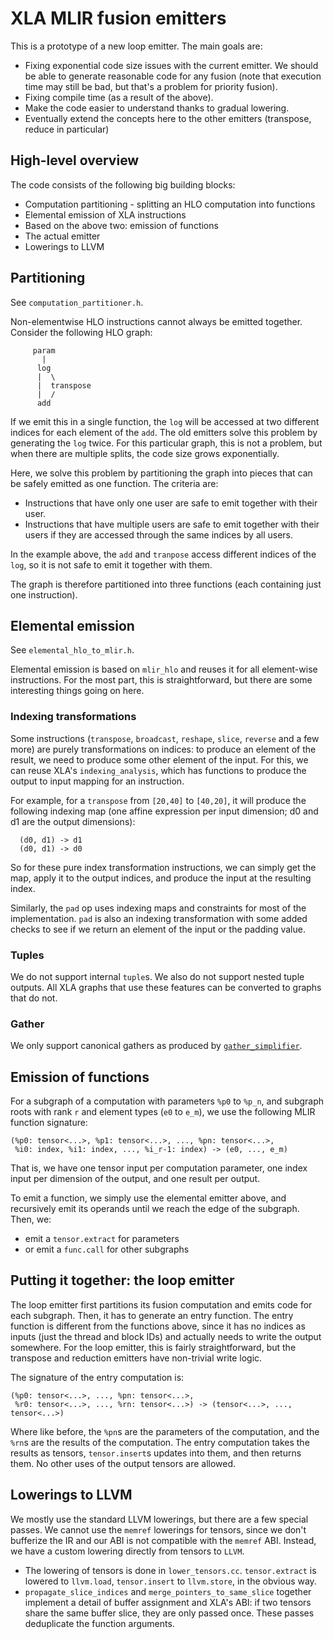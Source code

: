 # XLA MLIR fusion emitters

This is a prototype of a new loop emitter. The main goals are:

- Fixing exponential code size issues with the current emitter. We should be
  able to generate reasonable code for any fusion (note that execution time may
  still be bad, but that's a problem for priority fusion).
- Fixing compile time (as a result of the above).
- Make the code easier to understand thanks to gradual lowering.
- Eventually extend the concepts here to the other emitters (transpose, reduce
  in particular)

## High-level overview

The code consists of the following big building blocks:

- Computation partitioning - splitting an HLO computation into functions
- Elemental emission of XLA instructions
- Based on the above two: emission of functions
- The actual emitter
- Lowerings to LLVM

## Partitioning

See `computation_partitioner.h`.

Non-elementwise HLO instructions cannot always be emitted together. Consider the
following HLO graph:

```
     param
       |
      log
      |  \
      |  transpose
      |  /
      add
```

If we emit this in a single function, the `log` will be accessed at two
different indices for each element of the `add`. The old emitters solve this
problem by generating the `log` twice. For this particular graph, this is not
a problem, but when there are multiple splits, the code size grows
exponentially.

Here, we solve this problem by partitioning the graph into pieces that can be
safely emitted as one function. The criteria are:

- Instructions that have only one user are safe to emit together with their
  user.
- Instructions that have multiple users are safe to emit together with their
  users if they are accessed through the same indices by all users.

In the example above, the `add` and `tranpose` access different indices of the
`log`, so it is not safe to emit it together with them.

The graph is therefore partitioned into three functions (each containing just
one instruction).

## Elemental emission

See `elemental_hlo_to_mlir.h`.

Elemental emission is based on `mlir_hlo` and reuses it for all element-wise
instructions. For the most part, this is straightforward, but there are some
interesting things going on here.

### Indexing transformations

Some instructions (`transpose`, `broadcast`, `reshape`, `slice`, `reverse` and
a few more) are purely transformations on indices: to produce an element of the
result, we need to produce some other element of the input. For this, we can
reuse XLA's `indexing_analysis`, which has functions to produce the output to
input mapping for an instruction.

For example, for a `transpose` from `[20,40]` to `[40,20]`, it will produce the
following indexing map (one affine expression per input dimension; d0 and d1 are
the output dimensions):

```
  (d0, d1) -> d1
  (d0, d1) -> d0
```

So for these pure index transformation instructions, we can simply get the map,
apply it to the output indices, and produce the input at the resulting index.

Similarly, the `pad` op uses indexing maps and constraints for most of the
implementation. `pad` is also an indexing transformation with some added checks
to see if we return an element of the input or the padding value.

### Tuples

We do not support internal `tuple`s. We also do not support nested tuple
outputs. All XLA graphs that use these features can be converted to graphs that
do not.

### Gather

We only support canonical gathers as produced by [`gather_simplifier`](
https://github.com/openxla/xla/blob/main/xla/hlo/transforms/simplifiers/gather_simplifier.h).

## Emission of functions

For a subgraph of a computation with parameters `%p0` to `%p_n`, and subgraph
roots with rank `r` and element types (`e0` to `e_m`), we use the following MLIR
function signature:

``````
(%p0: tensor<...>, %p1: tensor<...>, ..., %pn: tensor<...>,
 %i0: index, %i1: index, ..., %i_r-1: index) -> (e0, ..., e_m)
``````

That is, we have one tensor input per computation parameter, one index input per
dimension of the output, and one result per output.

To emit a function, we simply use the elemental emitter above, and recursively
emit its operands until we reach the edge of the subgraph. Then, we:

- emit a `tensor.extract` for parameters
- or emit a `func.call` for other subgraphs

## Putting it together: the loop emitter

The loop emitter first partitions its fusion computation and emits code for each
subgraph. Then, it has to generate an entry function. The entry function is
different from the functions above, since it has no indices as inputs (just the
thread and block IDs) and actually needs to write the output somewhere. For the
loop emitter, this is fairly straightforward, but the transpose and reduction
emitters have non-trivial write logic.

The signature of the entry computation is:

```
(%p0: tensor<...>, ..., %pn: tensor<...>,
 %r0: tensor<...>, ..., %rn: tensor<...>) -> (tensor<...>, ..., tensor<...>)
```

Where like before, the `%pn`s are the parameters of the computation, and the
`%rn`s are the results of the computation. The entry computation takes the
results as tensors, `tensor.insert`s updates into them, and then returns them.
No other uses of the output tensors are allowed.

## Lowerings to LLVM

We mostly use the standard LLVM lowerings, but there are a few special passes.
We cannot use the `memref` lowerings for tensors, since we don't bufferize the
IR and our ABI is not compatible with the `memref` ABI. Instead, we have a
custom lowering directly from tensors to `LLVM`.

- The lowering of tensors is done in `lower_tensors.cc`. `tensor.extract` is
  lowered to `llvm.load`, `tensor.insert` to `llvm.store`, in the obvious way.
- `propagate_slice_indices` and `merge_pointers_to_same_slice` together
  implement a detail of buffer assignment and XLA's ABI: if two tensors share
  the same buffer slice, they are only passed once. These passes deduplicate the
  function arguments.

